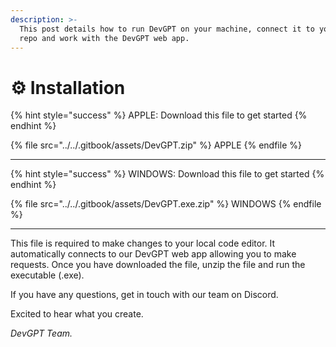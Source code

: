 ```yaml
---
description: >-
  This post details how to run DevGPT on your machine, connect it to your local
  repo and work with the DevGPT web app.
---
```


# ⚙ Installation

{% hint style="success" %}
APPLE: Download this file to get started
{% endhint %}

{% file src="../../.gitbook/assets/DevGPT.zip" %}
APPLE
{% endfile %}

***

{% hint style="success" %}
WINDOWS: Download this file to get started
{% endhint %}

{% file src="../../.gitbook/assets/DevGPT.exe.zip" %}
WINDOWS
{% endfile %}

***

This file is required to make changes to your local code editor. It automatically connects to our DevGPT web app allowing you to make requests. Once you have downloaded the file, unzip the file and run the executable (.exe).&#x20;

If you have any questions, get in touch with our team on Discord.&#x20;

Excited to hear what you create.

_DevGPT Team._



